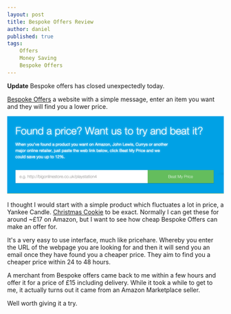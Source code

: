 ```yaml
---
layout: post
title: Bespoke Offers Review
author: daniel
published: true
tags:
    Offers
    Money Saving
    Bespoke Offers
---
```


**Update** Bespoke offers has closed unexpectedly today.

[Bespoke Offers](https://www.bespokeoffers.co.uk) a website with a simple message, enter an item you want and they will find you a lower price.

<img src="/img/post-images/bespoke-offers.png" width="720px" />

I thought I would start with a simple product which fluctuates a lot in price, a Yankee Candle. [Christmas Cookie](http://www.amazon.co.uk/Yankee-Candle-Large-Christmas-Cookie/dp/B000C2TB6U/ref=sr_1_1?ie=UTF8&qid=1444660272&sr=8-1&keywords=christmas+cookie+yankee+candle) to be exact. Normally I can get these for around ~£17 on Amazon, but I want to see how cheap Bespoke Offers can make an offer for.

It's a very easy to use interface, much like pricehare. Whereby you enter the URL of the webpage you are looking for and then it will send you an email once they have found you a cheaper price. They aim to find you a cheaper price within 24 to 48 hours.

A merchant from Bespoke offers came back to me within a few hours and offer it for a price of £15 including delivery. While it took a while to get to me, it actually turns out it came from an Amazon Marketplace seller.

Well worth giving it a try.
